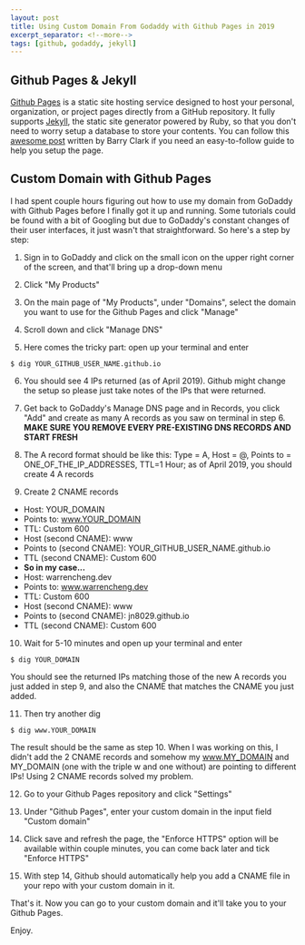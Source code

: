 ```yaml
---
layout: post
title: Using Custom Domain From Godaddy with Github Pages in 2019
excerpt_separator: <!--more-->
tags: [github, godaddy, jekyll]
---
```

## Github Pages & Jekyll

[Github Pages](https://pages.github.com/) is a static site hosting service designed to host your personal, organization, or project pages directly from a GitHub repository. It fully supports [Jekyll](https://jekyllrb.com/), the static site generator powered by Ruby, so that you don't need to worry setup a database to store your contents. You can follow this [awesome post](https://www.smashingmagazine.com/2014/08/build-blog-jekyll-github-pages/) written by Barry Clark if you need an easy-to-follow guide to help you setup the page.

<!--more-->

## Custom Domain with Github Pages

I had spent couple hours figuring out how to use my domain from GoDaddy with Github Pages before I finally got it up and running. Some tutorials could be found with a bit of Googling but due to GoDaddy's constant changes of their user interfaces, it just wasn't that straightforward. So here's a step by step:

1. Sign in to GoDaddy and click on the small icon on the upper right corner of the screen, and that'll bring up a drop-down menu

2. Click "My Products"

3. On the main page of "My Products", under "Domains", select the domain you want to use for the Github Pages and click "Manage"

4. Scroll down and click "Manage DNS"

5. Here comes the tricky part: open up your terminal and enter
```
$ dig YOUR_GITHUB_USER_NAME.github.io
```

6. You should see 4 IPs returned (as of April 2019). Github might change the setup so please just take notes of the IPs that were returned.

7. Get back to GoDaddy's Manage DNS page and in Records, you click "Add" and create as many A records as you saw on terminal in step 6. <strong> MAKE SURE YOU REMOVE EVERY PRE-EXISTING DNS RECORDS AND START FRESH</strong>

8. The A record format should be like this: Type = A, Host = @, Points to = ONE_OF_THE_IP_ADDRESSES, TTL=1 Hour; as of April 2019, you should create 4 A records

9. Create 2 CNAME records
  * Host: YOUR_DOMAIN
  * Points to: www.YOUR_DOMAIN
  * TTL: Custom 600
  * Host (second CNAME): www
  * Points to (second CNAME): YOUR_GITHUB_USER_NAME.github.io
  * TTL (second CNAME): Custom 600
  * <strong>So in my case...</strong>
  * Host: warrencheng.dev
  * Points to: www.warrencheng.dev
  * TTL: Custom 600
  * Host (second CNAME): www
  * Points to (second CNAME): jn8029.github.io
  * TTL (second CNAME): Custom 600

10. Wait for 5-10 minutes and open up your terminal and enter
```
$ dig YOUR_DOMAIN
```
You should see the returned IPs matching those of the new A records you just added in step 9, and also the CNAME that matches the CNAME you just added.

11. Then try another dig
```
$ dig www.YOUR_DOMAIN
```
The result should be the same as step 10. When I was working on this, I didn't add the 2 CNAME records and somehow my www.MY_DOMAIN and MY_DOMAIN (one with the triple w and one without) are pointing to different IPs! Using 2 CNAME records solved my problem.

12. Go to your Github Pages repository and click "Settings"

13. Under "Github Pages", enter your custom domain in the input field "Custom domain"

14. Click save and refresh the page, the "Enforce HTTPS" option will be available within couple minutes, you can come back later and tick "Enforce HTTPS"

15. With step 14, Github should automatically help you add a CNAME file in your repo with your custom domain in it.

That's it. Now you can go to your custom domain and it'll take you to your Github Pages.

Enjoy.
